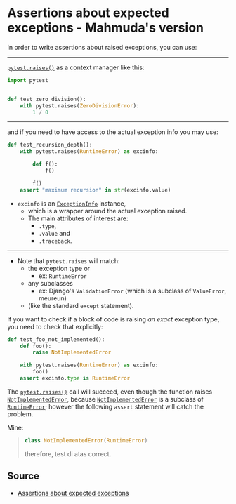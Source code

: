 # Assertions about expected exceptions - Mahmuda's version

In order to write assertions about raised exceptions, you can use:

---

[`pytest.raises()`](https://docs.pytest.org/en/8.1.x/reference/reference.html#pytest.raises) as a context manager like this:

```python
import pytest


def test_zero_division():
    with pytest.raises(ZeroDivisionError):
        1 / 0
```

---

and if you need to have access to the actual exception info you may use:

```python
def test_recursion_depth():
    with pytest.raises(RuntimeError) as excinfo:

        def f():
            f()

        f()
    assert "maximum recursion" in str(excinfo.value)
```

- `excinfo` is an [`ExceptionInfo`](https://docs.pytest.org/en/8.0.x/reference/reference.html#pytest.ExceptionInfo) instance,
  - which is a wrapper around the actual exception raised.
  - The main attributes of interest are:
    - `.type`,
    - `.value` and
    - `.traceback`.

---

- Note that `pytest.raises` will match:
  - the exception type or
    - ex: `RuntimeError`
  - any subclasses
    - ex: Django's `ValidationError` (which is a subclass of `ValueError`, meureun)
  - (like the standard `except` statement).

If you want to check if a block of code is raising *an exact* exception type, you need to check that explicitly:

```python
def test_foo_not_implemented():
    def foo():
        raise NotImplementedError

    with pytest.raises(RuntimeError) as excinfo:
        foo()
    assert excinfo.type is RuntimeError
```

The [`pytest.raises()`](https://docs.pytest.org/en/8.1.x/reference/reference.html#pytest.raises) call will succeed, even though the function raises [`NotImplementedError`](https://docs.python.org/3/library/exceptions.html#NotImplementedError), because [`NotImplementedError`](https://docs.python.org/3/library/exceptions.html#NotImplementedError) is a subclass of [`RuntimeError`](https://docs.python.org/3/library/exceptions.html#RuntimeError); however the following `assert` statement will catch the problem.

Mine:
>
> ```python
> class NotImplementedError(RuntimeError)
> ```
>
> therefore, test di atas correct.

## Source

- [Assertions about expected exceptions](https://docs.pytest.org/en/8.1.x/how-to/assert.html#assertions-about-expected-exceptions)
